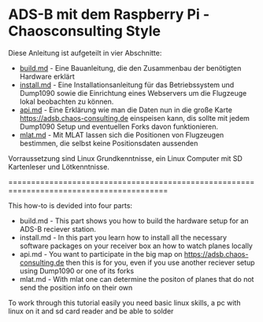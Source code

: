 # ADS-B mit dem Raspberry Pi - Chaosconsulting Style

Diese Anleitung ist aufgeteilt in vier Abschnitte:
* [build.md](build.md) - Eine Bauanleitung, die den Zusammenbau der benötigten Hardware erklärt
* [install.md](install.md) - Eine Installationsanleitung für das Betriebssystem und Dump1090 sowie die Einrichtung eines Webservers um die Flugzeuge lokal beobachten zu können.
* [api.md](api.md) - Eine Erklärung wie man die Daten nun in die große Karte https://adsb.chaos-consulting.de einspeisen kann, dis sollte mit jedem Dump1090 Setup und eventuellen Forks davon funktionieren.
* [mlat.md](mlat.md) - Mit MLAT lassen sich die Positionen von Flugzeugen bestimmen, die selbst keine Positionsdaten aussenden

Vorraussetzung sind Linux Grundkenntnisse, ein Linux Computer mit SD Kartenleser und Lötkenntnisse.

=========================================================================================

This how-to is devided into four parts:
* build.md - This part shows you how to build the hardware setup for an ADS-B reciever station.
* install.md - In this part you learn how to install all the necessary software packages on your receiver box an how to watch planes locally
* api.md - You want to participate in the big map on https://adsb.chaos-consulting.de then this is for you, even if you use another reciever setup using Dump1090 or one of its forks
* mlat.md - With mlat one can determine the positon of planes that do not send the position info on their own

To work through this tutorial easily you need basic linux skills, a pc with linux on it and sd card reader and be able to solder
